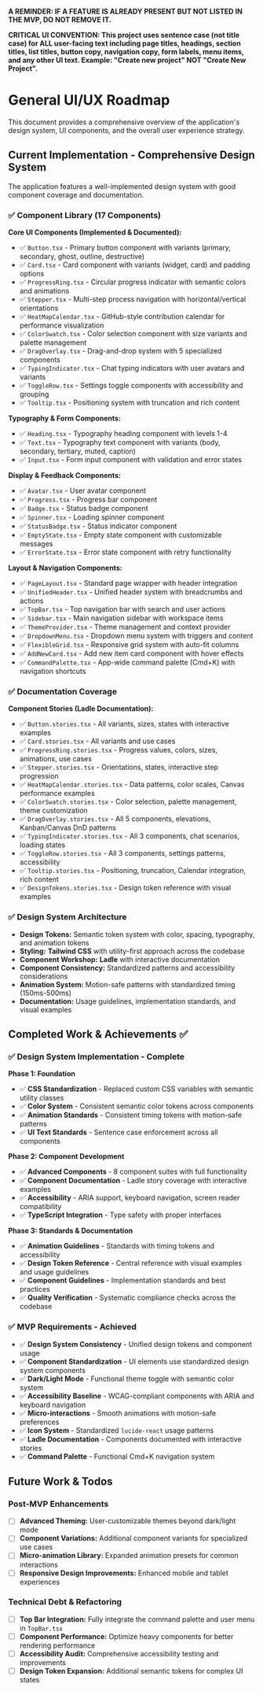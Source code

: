 **A REMINDER: IF A FEATURE IS ALREADY PRESENT BUT NOT LISTED IN THE MVP, DO NOT REMOVE IT.**

**CRITICAL UI CONVENTION: This project uses sentence case (not title case) for ALL user-facing text including page titles, headings, section titles, list titles, button copy, navigation copy, form labels, menu items, and any other UI text. Example: "Create new project" NOT "Create New Project".**

# General UI/UX Roadmap

This document provides a comprehensive overview of the application's design system, UI components, and the overall user experience strategy.

## Current Implementation - Comprehensive Design System

The application features a well-implemented design system with good component coverage and documentation.

### ✅ **Component Library (17 Components)**

**Core UI Components (Implemented & Documented):**
- ✅ `Button.tsx` - Primary button component with variants (primary, secondary, ghost, outline, destructive)
- ✅ `Card.tsx` - Card component with variants (widget, card) and padding options
- ✅ `ProgressRing.tsx` - Circular progress indicator with semantic colors and animations
- ✅ `Stepper.tsx` - Multi-step process navigation with horizontal/vertical orientations
- ✅ `HeatMapCalendar.tsx` - GitHub-style contribution calendar for performance visualization
- ✅ `ColorSwatch.tsx` - Color selection component with size variants and palette management
- ✅ `DragOverlay.tsx` - Drag-and-drop system with 5 specialized components
- ✅ `TypingIndicator.tsx` - Chat typing indicators with user avatars and variants
- ✅ `ToggleRow.tsx` - Settings toggle components with accessibility and grouping
- ✅ `Tooltip.tsx` - Positioning system with truncation and rich content

**Typography & Form Components:**
- ✅ `Heading.tsx` - Typography heading component with levels 1-4
- ✅ `Text.tsx` - Typography text component with variants (body, secondary, tertiary, muted, caption)
- ✅ `Input.tsx` - Form input component with validation and error states

**Display & Feedback Components:**
- ✅ `Avatar.tsx` - User avatar component
- ✅ `Progress.tsx` - Progress bar component
- ✅ `Badge.tsx` - Status badge component
- ✅ `Spinner.tsx` - Loading spinner component
- ✅ `StatusBadge.tsx` - Status indicator component
- ✅ `EmptyState.tsx` - Empty state component with customizable messages
- ✅ `ErrorState.tsx` - Error state component with retry functionality

**Layout & Navigation Components:**
- ✅ `PageLayout.tsx` - Standard page wrapper with header integration
- ✅ `UnifiedHeader.tsx` - Unified header system with breadcrumbs and actions
- ✅ `TopBar.tsx` - Top navigation bar with search and user actions
- ✅ `Sidebar.tsx` - Main navigation sidebar with workspace items
- ✅ `ThemeProvider.tsx` - Theme management and context provider
- ✅ `DropdownMenu.tsx` - Dropdown menu system with triggers and content
- ✅ `FlexibleGrid.tsx` - Responsive grid system with auto-fit columns
- ✅ `AddNewCard.tsx` - Add new item card component with hover effects
- ✅ `CommandPalette.tsx` - App-wide command palette (Cmd+K) with navigation shortcuts

### ✅ **Documentation Coverage**

**Component Stories (Ladle Documentation):**
- ✅ `Button.stories.tsx` - All variants, sizes, states with interactive examples
- ✅ `Card.stories.tsx` - All variants and use cases
- ✅ `ProgressRing.stories.tsx` - Progress values, colors, sizes, animations, use cases
- ✅ `Stepper.stories.tsx` - Orientations, states, interactive step progression
- ✅ `HeatMapCalendar.stories.tsx` - Data patterns, color scales, Canvas performance examples
- ✅ `ColorSwatch.stories.tsx` - Color selection, palette management, theme customization
- ✅ `DragOverlay.stories.tsx` - All 5 components, elevations, Kanban/Canvas DnD patterns
- ✅ `TypingIndicator.stories.tsx` - All 3 components, chat scenarios, loading states
- ✅ `ToggleRow.stories.tsx` - All 3 components, settings patterns, accessibility
- ✅ `Tooltip.stories.tsx` - Positioning, truncation, Calendar integration, rich content
- ✅ `DesignTokens.stories.tsx` - Design token reference with visual examples

### ✅ **Design System Architecture**

- **Design Tokens:** Semantic token system with color, spacing, typography, and animation tokens
- **Styling:** **Tailwind CSS** with utility-first approach across the codebase
- **Component Workshop:** **Ladle** with interactive documentation
- **Component Consistency:** Standardized patterns and accessibility considerations
- **Animation System:** Motion-safe patterns with standardized timing (150ms-500ms)
- **Documentation:** Usage guidelines, implementation standards, and visual examples

## Completed Work & Achievements ✅

### ✅ **Design System Implementation - Complete**

**Phase 1: Foundation**
- ✅ **CSS Standardization** - Replaced custom CSS variables with semantic utility classes
- ✅ **Color System** - Consistent semantic color tokens across components
- ✅ **Animation Standards** - Consistent timing tokens with motion-safe patterns
- ✅ **UI Text Standards** - Sentence case enforcement across all components

**Phase 2: Component Development**
- ✅ **Advanced Components** - 8 component suites with full functionality
- ✅ **Component Documentation** - Ladle story coverage with interactive examples
- ✅ **Accessibility** - ARIA support, keyboard navigation, screen reader compatibility
- ✅ **TypeScript Integration** - Type safety with proper interfaces

**Phase 3: Standards & Documentation**
- ✅ **Animation Guidelines** - Standards with timing tokens and accessibility
- ✅ **Design Token Reference** - Central reference with visual examples and usage guidelines
- ✅ **Component Guidelines** - Implementation standards and best practices
- ✅ **Quality Verification** - Systematic compliance checks across the codebase

### ✅ **MVP Requirements - Achieved**

- ✅ **Design System Consistency** - Unified design tokens and component usage
- ✅ **Component Standardization** - UI elements use standardized design system components
- ✅ **Dark/Light Mode** - Functional theme toggle with semantic color system
- ✅ **Accessibility Baseline** - WCAG-compliant components with ARIA and keyboard navigation
- ✅ **Micro-interactions** - Smooth animations with motion-safe preferences
- ✅ **Icon System** - Standardized `lucide-react` usage patterns
- ✅ **Ladle Documentation** - Components documented with interactive stories
- ✅ **Command Palette** - Functional Cmd+K navigation system 

## Future Work & Todos

### Post-MVP Enhancements

- [ ] **Advanced Theming:** User-customizable themes beyond dark/light mode
- [ ] **Component Variations:** Additional component variants for specialized use cases
- [ ] **Micro-animation Library:** Expanded animation presets for common interactions
- [ ] **Responsive Design Improvements:** Enhanced mobile and tablet experiences

### Technical Debt & Refactoring
- [ ] **Top Bar Integration:** Fully integrate the command palette and user menu in `TopBar.tsx`
- [ ] **Component Performance:** Optimize heavy components for better rendering performance
- [ ] **Accessibility Audit:** Comprehensive accessibility testing and improvements
- [ ] **Design Token Expansion:** Additional semantic tokens for complex UI states 